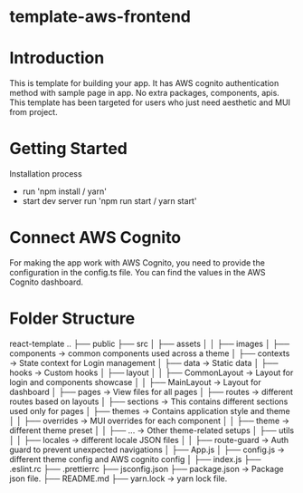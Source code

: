 # template-aws-frontend

# Introduction

This is template for building your app. It has AWS cognito authentication method with sample page in app. No extra packages, components, apis. This template has been targeted for users who just need aesthetic and MUI from project.

# Getting Started

Installation process
   - run 'npm install / yarn'
   - start dev server run 'npm run start / yarn start'

# Connect AWS Cognito

For making the app work with AWS Cognito, you need to provide the configuration in the config.ts file. You can find the values in the AWS Cognito dashboard.

# Folder Structure

react-template
..
├── public
├── src
│   ├── assets
│   │   ├── images
│   ├── components -> common components used across a theme
│   ├── contexts -> State context for Login management
│   ├── data -> Static data
│   ├── hooks -> Custom hooks
│   ├── layout
│   │   ├── CommonLayout -> Layout for login and components showcase
│   │   ├── MainLayout -> Layout for dashboard
│   ├── pages -> View files for all pages
│   ├── routes -> different routes based on layouts
│   ├── sections -> This contains different sections used only for pages
│   ├── themes -> Contains application style and theme
│   │   ├── overrides -> MUI overrides for each component
│   │   ├── theme -> different theme preset
│   │   ├── ... -> Other theme-related setups
│   ├── utils
│   │   ├── locales -> different locale JSON files
│   │   ├── route-guard -> Auth guard to prevent unexpected navigations
│   ├── App.js
│   ├── config.js -> different theme config and AWS cognito config
│   ├── index.js
├── .eslint.rc
├── .prettierrc
├── jsconfig.json
├── package.json -> Package json file.
├── README.md
├── yarn.lock -> yarn lock file.
